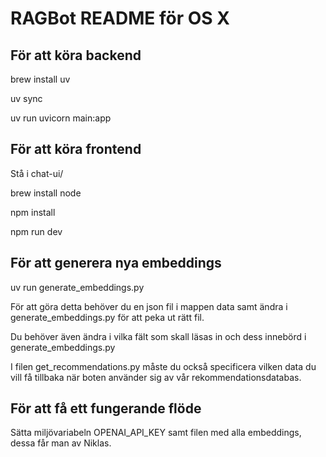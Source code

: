 <h1> RAGBot README för OS X</h1>

<h2>För att köra backend</h2>

brew install uv

uv sync

uv run uvicorn main:app

<h2>För att köra frontend</h2>

Stå i chat-ui/

brew install node

npm install

npm run dev

<h2>För att generera nya embeddings</h2>

<p>uv run generate_embeddings.py</p>
<p>För att göra detta behöver du en json fil i mappen data samt ändra i generate_embeddings.py för att peka ut rätt fil.</p>

Du behöver även ändra i vilka fält som skall läsas in och dess innebörd i generate_embeddings.py

I filen get_recommendations.py måste du också specificera vilken data du vill få tillbaka när boten använder sig av vår rekommendationsdatabas.


<h2>För att få ett fungerande flöde</h2>

Sätta miljövariabeln OPENAI_API_KEY samt filen med alla embeddings, dessa får man av Niklas.